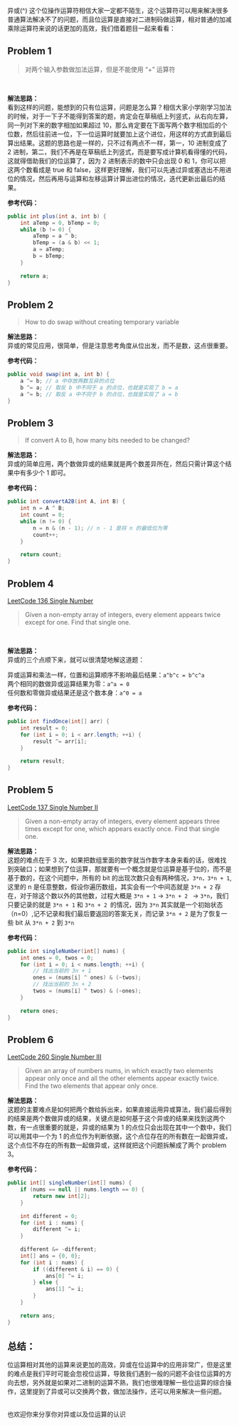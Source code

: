 异或(^) 这个位操作运算符相信大家一定都不陌生，这个运算符可以用来解决很多普通算法解决不了的问题，而且位运算是直接对二进制码做运算，相对普通的加减乘除运算符来说的话更加的高效，我们借着题目一起来看看：

## Problem 1
> 对两个输入参数做加法运算，但是不能使用 “+” 运算符
<br>

**解法思路：**<br>
看到这样的问题，能想到的只有位运算，问题是怎么算？相信大家小学刚学习加法的时候，对于一下子不能得到答案的题，肯定会在草稿纸上列竖式，从右向左算，同一列对下来的数字相加如果超过 10，那么肯定要在下面写两个数字相加后的个位数，然后往前进一位，下一位运算时就要加上这个进位，用这样的方式直到最后算出结果。这题的思路也是一样的，只不过有两点不一样，第一，10 进制变成了 2 进制，第二，我们不再是在草稿纸上列竖式，而是要写成计算机看得懂的代码，这就得借助我们的位运算了，因为 2 进制表示的数中只会出现 0 和 1，你可以把这两个数看成是 true 和 false，这样更好理解，我们可以先通过异或塞选出不用进位的情况，然后再用与运算和左移运算计算出进位的情况，迭代更新出最后的结果。

**参考代码：**<br>
```java
public int plus(int a, int b) {
    int aTemp = 0, bTemp = 0;
    while (b != 0) {
        aTemp = a ^ b;
        bTemp = (a & b) << 1;
        a = aTemp;
        b = bTemp;
    }
    
    return a;
}
```
## Problem 2
> How to do swap without creating temporary variable

**解法思路：**<br>
异或的常见应用，很简单，但是注意思考角度从位出发，而不是数，这点很重要。
<br>

**参考代码：**<br>
```java
public void swap(int a, int b) {
    a ^= b; // a 中存放两数互异的点位
    b ^= a; // 取反 b 中不同于 a 的点位，也就是实现了 b = a
    a ^= b; // 取反 a 中不同于 b 的点位，也就是实现了 a = b
}
```

## Problem 3
> If convert A to B, how many bits needed to be changed?

**解法思路：**<br>
异或的简单应用，两个数做异或的结果就是两个数差异所在，然后只需计算这个结果中有多少个 1 即可。
<br>

**参考代码：**<br>
```java
public int convertA2B(int A, int B) {
    int n = A ^ B;
    int count = 0;
    while (n != 0) {
        n = n & (n - 1); // n - 1 是将 n 的最低位为零
        count++;
    }
    
    return count;
}
```

## Problem 4
[LeetCode 136 Single Number](https://leetcode.com/problems/single-number/)
> Given a non-empty array of integers, every element appears twice except for one. Find that single one.
<br>

**解法思路：**<br>
异或的三个点顺下来，就可以很清楚地解这道题：
<br>

异或运算和乘法一样，位置和运算顺序不影响最后结果：`a^b^c = b^c^a` <br>
两个相同的数做异或运算结果为零：`a^a = 0` <br>
任何数和零做异或结果还是这个数本身：`a^0 = a`

**参考代码：**<br>
```java
public int findOnce(int[] arr) {
    int result = 0;
    for (int i = 0; i < arr.length; ++i) {
        result ^= arr[i];
    }
    
    return result;
}
```

## Problem 5
[LeetCode 137 Single Number II](https://leetcode.com/problems/single-number-ii/)
> Given a non-empty array of integers, every element appears three times except for one, which appears exactly once. Find that single one.

**解法思路：**<br>
这题的难点在于 3 次，如果把数组里面的数字就当作数字本身来看的话，很难找到突破口；如果想到了位运算，那就要有一个概念就是位运算是基于位的，而不是基于数的，在这个问题中，所有的 bit 的出现次数只会有两种情况，`3*n，3*n + 1`,这里的 n 是任意整数，假设你遍历数组，其实会有一个中间态就是 `3*n + 2` 存在，对于除这个数以外的其他数，过程大概是 `3*n + 1` -> `3*n + 2 ` -> `3*n`，我们只要记录的就是 `3*n + 1` 和 `3*n + 2 `的情况，因为 `3*n` 其实就是一个初始状态（n=0）,记不记录和我们最后要返回的答案无关，而记录 `3*n + 2` 是为了恢复一些 bit 从 `3*n + 2` 到 `3*n`

**参考代码：**<br>
```java
public int singleNumber(int[] nums) {
    int ones = 0, twos = 0;
    for (int i = 0; i < nums.length; ++i) {
        // 找出当前的 3n + 1
        ones = (nums[i] ^ ones) & (~twos);
        // 找出当前的 3n + 2
        twos = (nums[i] ^ twos) & (~ones);
    }
    
    return ones;
}
```

## Problem 6
[LeetCode 260 Single Number III](https://leetcode.com/problems/single-number-iii/)
> Given an array of numbers nums, in which exactly two elements appear only once and all the other elements appear exactly twice. Find the two elements that appear only once.

**解法思路：**<br>
这题的主要难点是如何把两个数给拆出来，如果直接运用异或算法，我们最后得到的结果是两个数做异或的结果，关键点是如何基于这个异或的结果来找到这两个数，有一点很重要的就是，异或的结果为 1 的点位只会出现在其中一个数中，我们可以用其中一个为 1 的点位作为判断依据，这个点位存在的所有数在一起做异或，这个点位不存在的所有数一起做异或，这样就把这个问题拆解成了两个 problem 3。

**参考代码：**<br>
```java
public int[] singleNumber(int[] nums) {
    if (nums == null || nums.length == 0) {
        return new int[2];
    }
    
    int different = 0;
    for (int i : nums) {
        different ^= i;
    }
    
    different &= -different;
    int[] ans = {0, 0};
    for (int i : nums) {
        if ((different & i) == 0) {
            ans[0] ^= i;
        } else {
            ans[1] ^= i;
        }
    }
    
    return ans;
}
```


## 总结：
位运算相对其他的运算来说更加的高效，异或在位运算中的应用非常广，但是这里的难点是我们平时可能会忽视位运算，导致我们遇到一般的问题不会往位运算的方向去想，另外就是如果对二进制的运算不熟，我们也很难理解一些位运算的综合操作，这里提到了异或可以交换两个数，做加法操作，还可以用来解决一些问题。

<br>
也欢迎你来分享你对异或以及位运算的认识